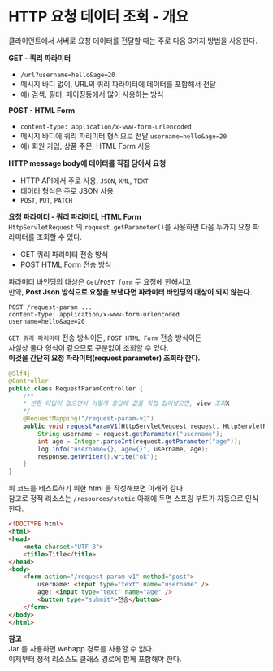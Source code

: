 HTTP 요청 데이터 조회 - 개요   
===============================   
클라이언트에서 서버로 요청 데이터를 전달할 때는 주로 다음 3가지 방법을 사용한다.

**GET - 쿼리 파라미터**
* `/url?username=hello&age=20`
* 메시지 바디 없이, URL의 쿼리 파라미터에 데이터를 포함해서 전달
* 예) 검색, 필터, 페이징등에서 많이 사용하는 방식
   
**POST - HTML Form**    
* `content-type: application/x-www-form-urlencoded`    
* 메시지 바디에 쿼리 파리미터 형식으로 전달 `username=hello&age=20`    
* 예) 회원 가입, 상품 주문, HTML Form 사용     
       
**HTTP message body에 데이터를 직접 담아서 요청** 
* HTTP API에서 주로 사용, `JSON`, `XML`, `TEXT`
* 데이터 형식은 주로 JSON 사용
* `POST`, `PUT`, `PATCH`   
  
**요청 파라미터 - 쿼리 파라미터, HTML Form**    
`HttpServletRequest` 의 `request.getParameter()`를 사용하면 다음 두가지 요청 파라미터를 조회할 수 있다.

* GET 쿼리 파리미터 전송 방식
* POST HTML Form 전송 방식
             
파라미터 바인딩의 대상은 `Get`/`POST form` 두 요청에 한해서고      
만약, **Post Json 방식으로 요청을 보낸다면 파라미터 바인딩의 대상이 되지 않는다.**        
   
```http
POST /request-param ...
content-type: application/x-www-form-urlencoded
username=hello&age=20
```  
`GET 쿼리 파리미터` 전송 방식이든, `POST HTML Form` 전송 방식이든         
사실상 둘다 형식이 같으므로 구분없이 조회할 수 있다.       
**이것을 간단히 요청 파라미터(request parameter) 조회라 한다.**                
   
```java
@Slf4j
@Controller
public class RequestParamController {
    /**
    * 반환 타입이 없으면서 이렇게 응답에 값을 직접 집어넣으면, view 조회X
    */
    @RequestMapping("/request-param-v1")
    public void requestParamV1(HttpServletRequest request, HttpServletResponse response) throws IOException {
        String username = request.getParameter("username");
        int age = Integer.parseInt(request.getParameter("age"));
        log.info("username={}, age={}", username, age);
        response.getWriter().write("ok");
    }
}
```
위 코드를 테스트하기 위한 html 을 작성해보면 아래와 같다.     
참고로 정적 리소스는 `/resources/static` 아래에 두면 스프링 부트가 자동으로 인식한다.      
   
```html
<!DOCTYPE html>
<html>
<head>
    <meta charset="UTF-8">
    <title>Title</title>
</head>
<body>
    <form action="/request-param-v1" method="post">
        username: <input type="text" name="username" />
        age: <input type="text" name="age" />
        <button type="submit">전송</button>
    </form>
</body>
</html>
```
  
**참고**   
Jar 를 사용하면 webapp 경로를 사용할 수 없다.      
이제부터 정적 리소스도 클래스 경로에 함께 포함해야 한다.    

